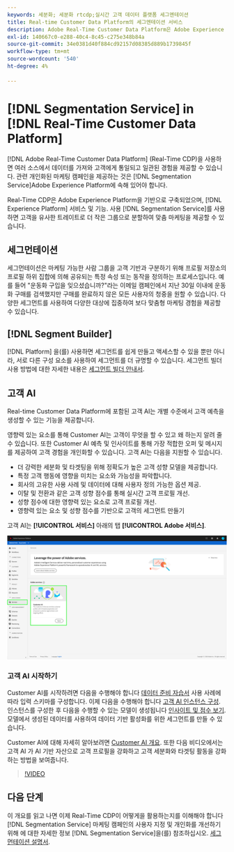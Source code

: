 ```yaml
---
keywords: 세분화; 세분화 rtcdp;실시간 고객 데이터 플랫폼 세그멘테이션
title: Real-time Customer Data Platform의 세그멘테이션 서비스
description: Adobe Real-Time Customer Data Platform은 Adobe Experience Platform을 기반으로 구축되었으며 많은 Experience Platform 서비스 및 기능을 사용합니다. 세그멘테이션 서비스를 사용하여 고객을 유사한 트레이트를 가진 작은 그룹으로 분할하여 맞춤 마케팅을 제공할 수 있습니다.
exl-id: 140667c0-e288-40c4-8c45-c275e348b84a
source-git-commit: 34e0381d40f884cd92157d08385d889b1739845f
workflow-type: tm+mt
source-wordcount: '540'
ht-degree: 4%

---
```


# [!DNL Segmentation Service] in [!DNL Real-Time Customer Data Platform]

[!DNL Adobe Real-Time Customer Data Platform] (Real-Time CDP)을 사용하면 여러 소스에서 데이터를 가져와 고객에게 통일되고 일관된 경험을 제공할 수 있습니다. 관련 개인화된 마케팅 캠페인을 제공하는 것은 [!DNL Segmentation Service]Adobe Experience Platform에 속해 있어야 합니다.

Real-Time CDP은 Adobe Experience Platform을 기반으로 구축되었으며, [!DNL Experience Platform] 서비스 및 기능. 사용 [!DNL Segmentation Service]를 사용하면 고객을 유사한 트레이트로 더 작은 그룹으로 분할하여 맞춤 마케팅을 제공할 수 있습니다.

## 세그먼테이션

세그먼테이션은 마케팅 가능한 사람 그룹을 고객 기반과 구분하기 위해 프로필 저장소의 프로필 하위 집합에 의해 공유되는 특정 속성 또는 동작을 정의하는 프로세스입니다. 예를 들어 &quot;운동화 구입을 잊으셨습니까?&quot;라는 이메일 캠페인에서 지난 30일 이내에 운동화 구매를 검색했지만 구매를 완료하지 않은 모든 사용자의 청중을 원할 수 있습니다. 다양한 세그먼트를 사용하여 다양한 대상에 집중하여 보다 맞춤형 마케팅 경험을 제공할 수 있습니다.

## [!DNL Segment Builder]

[!DNL Platform] 을(를) 사용하면 세그먼트를 쉽게 만들고 액세스할 수 있을 뿐만 아니라, 서로 다른 구성 요소를 사용하여 세그먼트를 더 규명할 수 있습니다. 세그먼트 빌더 사용 방법에 대한 자세한 내용은 [세그먼트 빌더 안내서](./segment-builder-guide.md).

## 고객 AI

Real-time Customer Data Platform에 포함된 고객 AI는 개별 수준에서 고객 예측을 생성할 수 있는 기능을 제공합니다.

영향력 있는 요소를 통해 Customer AI는 고객이 무엇을 할 수 있고 왜 하는지 알려 줄 수 있습니다. 또한 Customer AI 예측 및 인사이트를 통해 가장 적합한 오퍼 및 메시지를 제공하여 고객 경험을 개인화할 수 있습니다. 고객 AI는 다음을 지원할 수 있습니다.

* 더 강력한 세분화 및 타겟팅을 위해 정확도가 높은 고객 성향 모델을 제공합니다.
* 특정 고객 행동에 영향을 미치는 요소와 가능성을 파악합니다.
* 회사의 고유한 사용 사례 및 데이터에 대해 사용자 정의 가능한 옵션 제공.
* 이탈 및 전환과 같은 고객 성향 점수를 통해 실시간 고객 프로필 개선.
* 성향 점수에 대한 영향력 있는 요소로 고객 프로필 개선.
* 영향력 있는 요소 및 성향 점수를 기반으로 고객의 세그먼트 만들기

고객 AI는 **[!UICONTROL 서비스]** 아래의 탭 **[!UICONTROL Adobe 서비스]**.

![고객 AI 위치](../assets/overview/rtcdp-customer-ai.png)

### 고객 AI 시작하기

Customer AI를 시작하려면 다음을 수행해야 합니다 [데이터 준비 자습서](../../intelligent-services/data-preparation.md) 사용 사례에 따라 입력 스키마를 구성합니다. 이제 다음을 수행해야 합니다 [고객 AI 인스턴스 구성](../../intelligent-services/customer-ai/user-guide/configure.md). 인스턴스를 구성한 후 다음을 수행할 수 있는 모델이 생성됩니다 [인사이트 및 점수 보기](../../intelligent-services/customer-ai/user-guide/discover-insights.md). 모델에서 생성된 데이터를 사용하여 데이터 기반 활성화를 위한 세그먼트를 만들 수 있습니다.

Customer AI에 대해 자세히 알아보려면 [Customer AI 개요](../../intelligent-services/customer-ai/overview.md). 또한 다음 비디오에서는 고객 AI 가 AI 기반 자산으로 고객 프로필을 강화하고 고객 세분화와 타겟팅 활동을 강화하는 방법을 보여줍니다.

>[!VIDEO](https://video.tv.adobe.com/v/40374/?quality=12&learn=on)


## 다음 단계

이 개요를 읽고 나면 이제 Real-Time CDP이 어떻게을 활용하는지를 이해해야 합니다 [!DNL Segmentation Service] 마케팅 캠페인의 사용자 지정 및 개인화를 개선하기 위해 에 대한 자세한 정보 [!DNL Segmentation Service]을(를) 참조하십시오. [세그먼테이션 설명서](../../segmentation/home.md).
